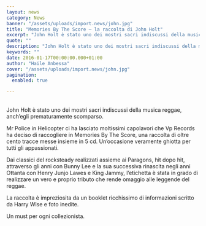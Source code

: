 ```yaml
---
layout: news
category: News
banner: "/assets/uploads/import.news/john.jpg"
title: "Memories By The Score – la raccolta di John Holt"
excerpt: "John Holt è stato uno dei mostri sacri indiscussi della musica reggae, anch’egli prematuramente scomparso. Mr Police in Helicopter ci ha lasciato moltissimi capolavori che Vp Records ha deciso di raccogliere in Memories By The Score, una raccolta di oltre cento tracce messe insieme in 5 cd. Un’occasione veramente ghiotta per tutti gli appassionati. Dai [&hellip"
quote: ""
description: "John Holt è stato uno dei mostri sacri indiscussi della musica reggae, anch’egli prematuramente scomparso. Mr Police in Helicopter ci ha lasciato moltissimi capolavori che Vp Records ha deciso di raccogliere in Memories By The Score, una raccolta di oltre cento tracce messe insieme in 5 cd. Un’occasione veramente ghiotta per tutti gli appassionati. Dai [&hellip"
keywords: ""
date: 2016-01-17T00:00:00.000+01:00
author: "Haile Anbessa"
cover: "/assets/uploads/import.news/john.jpg"
pagination:
  enabled: true

---
```


[](https://hotmc.com/wp-content/uploads/2016/01/john.jpg)  
John Holt è stato uno dei mostri sacri indiscussi della musica reggae, anch’egli prematuramente scomparso.

Mr Police in Helicopter ci ha lasciato moltissimi capolavori che Vp Records ha deciso di raccogliere in Memories By The Score, una raccolta di oltre cento tracce messe insieme in 5 cd. Un’occasione veramente ghiotta per tutti gli appassionati.

Dai classici del rocksteady realizzati assieme ai Paragons, hit dopo hit, attraverso gli anni con Bunny Lee e la sua successiva rinascita negli anni Ottanta con Henry Junjo Lawes e King Jammy, l’etichetta è stata in grado di realizzare un vero e proprio tributo che rende omaggio alle leggende del reggae.

La raccolta è impreziosita da un booklet ricchissimo di informazioni scritto da Harry Wise e foto inedite.

Un must per ogni collezionista.